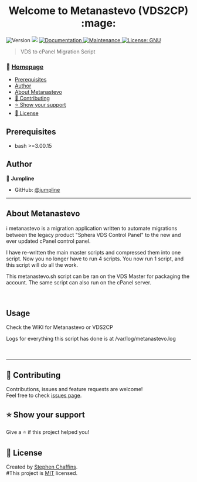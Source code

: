 <h1 align="center">Welcome to Metanastevo (VDS2CP) :mage: </h1>
<p>
  <img alt="Version" src="https://img.shields.io/badge/version-1.5-blue.svg?cacheSeconds=2592000" />
  <img src="https://img.shields.io/badge/bash-%3E%3D3.00.15-blue.svg" />
  <a href="https://github.com/jumpline/metanastevo#readme" target="_blank">
    <img alt="Documentation" src="https://img.shields.io/badge/documentation-yes-brightgreen.svg" />
  </a>
  <a href="https://github.com/jumpline/metanastevo/graphs/commit-activity" target="_blank">
    <img alt="Maintenance" src="https://img.shields.io/badge/Maintained%3F-yes-green.svg" />
  </a>
  <a href="https://github.com/jumpline/metanastevo/blob/master/LICENSE" target="_blank">
    <img alt="License: GNU" src="https://img.shields.io/github/license/jumpline/metanastevo" />
  </a>
</p>

> VDS to cPanel Migration Script

### :house_with_garden: [Homepage](https://github.com/jumpline/metanastevo)

<!-- TOC START min:1 max:3 link:true asterisk:true update:true -->
  * [Prerequisites](#prerequisites)
  * [Author](#author)
  * [About Metanastevo](#about-metanastevo)
  * [:handshake: Contributing](#handshake-contributing)
  * [:star: Show your support](#show-your-support)
  * [:pencil:	 License](#pencil-license)
<!-- TOC END -->



## Prerequisites

- bash >=3.00.15

## Author

:bust_in_silhouette: **Jumpline**

* GitHub: [@jumpline](https://github.com/jumpline)

***

## About Metanastevo

:information_source: metanastevo is a migration application written to automate migrations between the legacy product "Sphera VDS Control Panel" to the new and ever updated cPanel control panel.

I have re-written the main master scripts and compressed them into one script. Now you no longer have to run 4 scripts. You now run 1 script, and this script will do all the work.

This metanastevo.sh script can be ran on the VDS Master for packaging the account. The same script can also run on the cPanel server.
<br /><br /><br />

## Usage

Check the WIKI for Metanastevo or VDS2CP

Logs for everything this script has done is at /var/log/metanastevo.log
<br /><br /><br />


***
## :handshake: Contributing

Contributions, issues and feature requests are welcome!<br />Feel free to check [issues page](https://github.com/jumpline/metanastevo/issues).

## :star: Show your support

Give a ⭐️ if this project helped you!

## :pencil:	 License

Created by [Stephen Chaffins](https://github.com/jumpline).<br />
#This project is [MIT](https://github.com/jumpline/metanastevo/blob/master/LICENSE) licensed.
